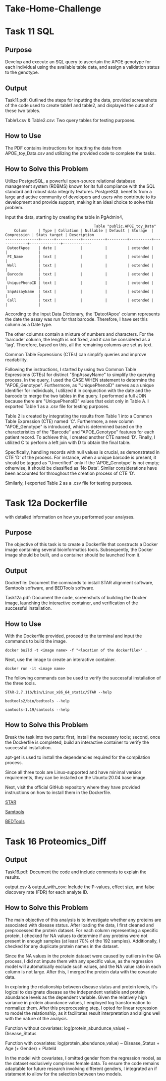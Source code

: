 # Take-Home-Challenge
# Task 11 SQL
## Purpose
Develop and execute an SQL query to ascertain the APOE genotype for each individual using the available table data, and assign a validation status to the genotype.

## Output
Task11.pdf: Outlined the steps for inputting the data, provided screenshots of the code used to create table1 and table2, and displayed the output of these two tables.

Table1.csv & Table2.csv: Two query tables for testing purposes.

## How to Use
The PDF contains instructions for inputting the data from APOE_toy_Data.csv and utilizing the provided code to complete the tasks.

## How to Solve this Problem
Utilize PostgreSQL, a powerful open-source relational database management system (RDBMS) known for its full compliance with the SQL standard and robust data integrity features. PostgreSQL benefits from a large and active community of developers and users who contribute to its development and provide support, making it an ideal choice to solve this problem.

Input the data, starting by creating the table in PgAdmin4,
```
                                        Table "public.APOE_toy_Data"
    Column     | Type | Collation | Nullable | Default | Storage  | Compression | Stats target | Description 
---------------+------+-----------+----------+---------+----------+-------------+--------------+-------------
 DateofApoe    | date |           |          |         | extended |             |              | 
 PI_Name       | text |           |          |         | extended |             |              | 
 Well          | text |           |          |         | extended |             |              | 
 Barcode       | text |           |          |         | extended |             |              | 
 UniquePhenoID | text |           |          |         | extended |             |              | 
 SnpAssayName  | text |           |          |         | extended |             |              | 
 Call          | text |           |          |         | extended |             |              | 
```
According to the Input Data Dictionary, the 'DateofApoe' column represents the date the assay was run for that barcode. Therefore, I have set this column as a Date type.

The other columns contain a mixture of numbers and characters. For the 'barcode' column, the length is not fixed, and it can be considered as a 'tag'. Therefore, based on this, all the remaining columns are set as text.

Common Table Expressions (CTEs) can simplify queries and improve readability.

Following the instructions, I started by using two Common Table Expressions (CTEs) for distinct "SnpAssayName" to simplify the querying process. In the query, I used the CASE WHEN statement to determine the "APOE_Genotype". Furthermore, as "UniquePhenoID" serves as a unique identifier for individuals, I utilized it in conjunction with the date and the barcode to merge the two tables in the query. I performed a full JOIN because there are "UniquePhenoID" values that exist only in Table A. I exported Table 1 as a .csv file for testing purposes.

Table 2 is created by integrating the results from Table 1 into a Common Table Expression (CTE) named 'C'. Furthermore, a new column "APOE_Genotype" is introduced, which is determined based on the characteristics of the "Barcode" and "APOE_Genotype" features for each patient record. To achieve this, I created another CTE named 'D'. Finally, I utilized C to perform a left join with D to obtain the final table. 

Specifically, handling records with null values is crucial, as demonstrated in CTE 'D' of the process. For instance, when a unique barcode is present, it should be tagged as "Unverified" only if the 'APOE_Genotype' is not empty; otherwise, it should be classified as 'No Data'. Similar considerations have been accounted for throughout the creation process of CTE 'D'.

Similarly, I exported Table 2 as a .csv file for testing purposes.

# Task 12a Dockerfile
with detailed information on how you performed your analyses.
## Purpose
The objective of this task is to create a Dockerfile that constructs a Docker image containing several bioinformatics tools. Subsequently, the Docker image should be built, and a container should be launched from it.

## Output
Dockerfile: Document the commands to install STAR alignment software, Samtools software, and BEDTools software.

Task12a.pdf: Document the code, screenshots of building the Docker image, launching the interactive container, and verification of the successful installation.

## How to Use
With the Dockerfile provided, proceed to the terminal and input the commands to build the image.

`docker build -t <image name> -f "<location of the dockerfile>" .`

Next, use the image to create an interactive container.

`docker run -it <image name>`

The following commands can be used to verify the successful installation of the three tools.

`STAR-2.7.11b/bin/Linux_x86_64_static/STAR --help`

`bedtools2/bin/bedtools --help`

`samtools-1.19/samtools --help`

## How to Solve this Problem
Break the task into two parts: first, install the necessary tools; second, once the Dockerfile is completed, build an interactive container to verify the successful installation. 

apt-get is used to install the dependencies required for the compilation process.

Since all three tools are Linux-supported and have minimal version requirements, they can be installed on the Ubuntu:20.04 base image. 

Next, visit the official GitHub repository where they have provided instructions on how to install them in the Dockerfile.

[STAR](https://github.com/alexdobin/STAR)

[Samtools](https://github.com/samtools/samtools)

[BEDTools](https://github.com/arq5x/bedtools2)

# Task 16 Proteomics_Diff
## Output
Task16.pdf: Document the code and include comments to explain the results. 

output.csv & output_with_cov: Include the P-values, effect size, and false discovery rate (FDR) for each analyte ID.

## How to Solve this Problem
The main objective of this analysis is to investigate whether any proteins are associated with disease status. After loading the data, I first cleaned and preprocessed the protein dataset. For each column representing a specific protein, I checked for NA values to determine if any proteins were not present in enough samples (at least 70% of the 192 samples). Additionally, I checked for any duplicate protein names in the dataset. 

Since the NA values in the protein dataset were caused by outliers in the QA process, I did not impute them with any specific value, as the regression model will automatically exclude such values, and the NA value ratio in each column is not large. After this, I merged the protein data with the covariate data.

In exploring the relationship between disease status and protein levels, it's logical to designate disease as the independent variable and protein abundance levels as the dependent variable. Given the relatively high variance in protein abundance values, I employed log transformation to normalize them. After this preprocessing step, I opted for linear regression to model the relationship, as it facilitates result interpretation and aligns well with the nature of the analysis.

Function without covariates: log(protein_abundunce_value) ~ Disease_Status

Function with covariates: log(protein_abundunce_value) ~ Disease_Status + Age (+ Gender) + PlateId

In the model with covariates, I omitted gender from the regression model, as the dataset exclusively comprises female data. To ensure the code remains adaptable for future research involving different genders, I integrated an if statement to allow for the selection between two models.
